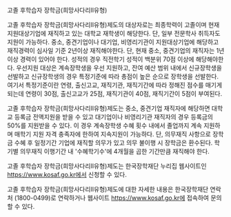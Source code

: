 고졸 후학습자 장학금(희망사다리Ⅱ유형)

고졸 후학습자 장학금(희망사다리Ⅱ유형)제도의 대상자로는 최종학력이 고졸이며 현재 지원대상기업에 재직하고 있는 대학교 재학생이 해당한다. 단, 일부 전문학사 취득자도 지원이 가능하다. 중소, 중견기업이나 대기업, 비영리기관이 지원대상기업에 해당하고 재직경력이 심사일 기준 2년이상 재직해야한다. 단, 현재 중소, 중견기업의 재직자는 1년이상 경력이 있어야 한다. 성적의 경우 직전학기 성적이 백분위 70점 이상에 해당해야한다. 우선지원 대상은 계속장학생을 우선 지원하고, 잔여 예산 범위 내에서 신규장학생을 선발하고 신규장학생의 경우 특정기준에 따라 총점이 높은 순으로 장학생을 선발한다. 여기서 특정기준이란 연령, 출신고교, 재직기관, 재직기간에 따라 정해진 점수를 매기게 되는데 연령이 30점, 출신고교가 25점, 재직기관이 40점, 재직기간이 5점이 부여된다.

고졸 후학습자 장학금(희망사다리Ⅱ유형)제도는 중소, 중견기업 재직자에 해당하면 대학교 등록금 전액지원을 받을 수 있고 대기업이나 비영리기관 재직자의 경우 등록금의 50%를 지원받을 수 있다. 이 경우 계속장학생 수혜 횟수 내에서 졸업까지 계속 지원하며 매학기 지원 자격 충족자에 한하여 지속지원이 가능하다. 단, 의무재직 사항으로 장학금 수혜 후 일정기간 기업에 재직할 의무가 있고 의무 불이행 시 장학금은 환수된다. 학기별 의무재직 이행기간 내 '수혜학기수'에 4개월을 곱한 기간만큼 재직해야 한다.

고졸 후학습자 장학금(희망사다리Ⅱ유형)제도는 한국장학재단 누리집 웹사이트인 https://www.kosaf.go.kr에서 신청할 수 있다.

고졸 후학습자 장학금(희망사다리Ⅱ유형)제도에 대한 자세한 내용은 한국장학재단 연락처 (1800-0499)로 연락하거나 웹사이트 https://www.kosaf.go.kr에 접속하여 문의할 수 있다.
